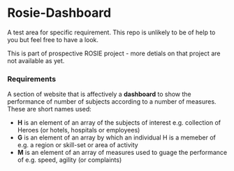 # Rosie-Dashboard

A test area for specific requirement. This repo is unlikely to be of help to you but feel free to have a look.

This is part of prospective ROSIE project - more detials on that project are not available as yet.

### Requirements

A section of website that is affectively a **dashboard** to show the performance of number of subjects according to a number of measures. These are short names used:

* **H** is an element of an array of the subjects of interest e.g. collection of Heroes (or hotels, hospitals or employees)
* **G** is an element of an array by which an individual H is a memeber of e.g. a region or skill-set or area of activity
* **M** is an element of an array of measures used to guage the performance of e.g. speed, agility (or complaints)
